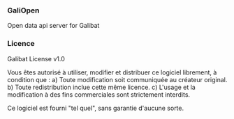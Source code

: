 ### GaliOpen

Open data api server for Galibat

### Licence
Galibat License v1.0

Vous êtes autorisé à utiliser, modifier et distribuer ce logiciel librement, à condition que : a) Toute modification soit communiquée au créateur original. b) Toute redistribution inclue cette même licence. c) L'usage et la modification à des fins commerciales sont strictement interdits.

Ce logiciel est fourni "tel quel", sans garantie d'aucune sorte.
